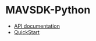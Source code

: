 # MAVSDK-Python

* [API documentation](http://mavsdk-python-docs.s3-website.eu-central-1.amazonaws.com/)
* [QuickStart](./quickstart.md)
